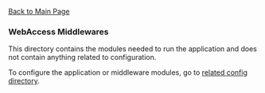 [Back to Main Page](https://github.com/SorinGFS/webaccess#configuration)

### WebAccess Middlewares

This directory contains the modules needed to run the application and does not contain anything related to configuration.

To configure the application or middleware modules, go to [related config directory](https://github.com/SorinGFS/webaccess#configuration).